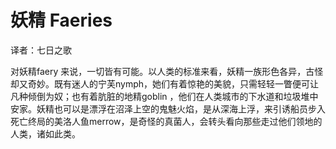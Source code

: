 # 妖精 Faeries

译者：七日之歌

对妖精faery
来说，一切皆有可能。以人类的标准来看，妖精一族形色各异，古怪却又奇妙。既有迷人的宁芙nymph，她们有着惊艳的美貌，只需轻轻一瞥便可让凡种倾倒为奴；也有着肮脏的地精goblin
，他们在人类城市的下水道和垃圾堆中安家。妖精也可以是漂浮在沼泽上空的鬼魅火焰，是从深海上浮，来引诱船员步入死亡终局的美洛人鱼merrow，是奇怪的真菌人，会转头看向那些走过他们领地的人类，诸如此类。
